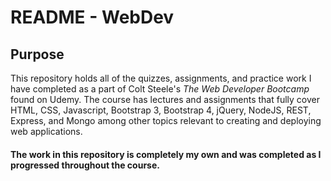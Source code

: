 # README - WebDev

## Purpose
This repository holds all of the quizzes, assignments, and practice work I have completed as a part of Colt Steele's
*The Web Developer Bootcamp* found on Udemy. The course has lectures and assignments that fully cover HTML, CSS, Javascript,
Bootstrap 3, Bootstrap 4, jQuery, NodeJS, REST, Express, and Mongo among other topics relevant to creating and deploying web applications.


#### The work in this repository is completely my own and was completed as I progressed throughout the course.

